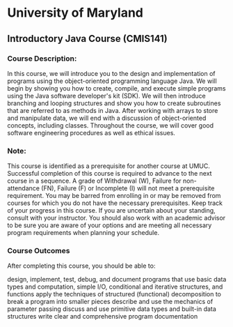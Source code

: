 # University of Maryland
## Introductory Java Course (CMIS141)

### Course Description:
In this course, we will introduce you to the design and implementation of programs using the object-oriented programming language Java. We will begin by showing you how to create, compile, and execute simple programs using the Java software developer's kit (SDK). We will then introduce branching and looping structures and show you how to create subroutines that are referred to as methods in Java. After working with arrays to store and manipulate data, we will end with a discussion of object-oriented concepts, including classes. Throughout the course, we will cover good software engineering procedures as well as ethical issues.

### Note:  
This course is identified as a prerequisite for another course at UMUC.  Successful completion of this course is required to advance to the next course in a sequence. A grade of Withdrawal (W), Failure for non-attendance (FN), Failure (F) or Incomplete (I) will not meet a prerequisite requirement.  You may be barred from enrolling in or may be removed from courses for which you do not have the necessary prerequisites.  Keep track of your progress in this course. If you are uncertain about your standing, consult with your instructor. You should also work with an academic advisor to be sure you are aware of your options and are meeting all necessary program requirements when planning your schedule. 

### Course Outcomes
After completing this course, you should be able to:

design, implement, test, debug, and document programs that use basic data types and computation, simple I/O, conditional and iterative structures, and functions
apply the techniques of structured (functional) decomposition to break a program into smaller pieces
describe and use the mechanics of parameter passing
discuss and use primitive data types and built-in data structures
write clear and comprehensive program documentation
